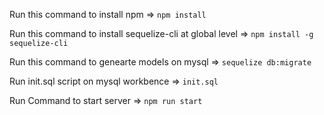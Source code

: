 
Run this command to install npm => `npm install`

Run this command to install sequelize-cli at global level => `npm install -g sequelize-cli`

Run this command to genearte models on mysql => `sequelize db:migrate`

Run init.sql script on mysql workbence => `init.sql`

Run Command to start server => `npm run start`



